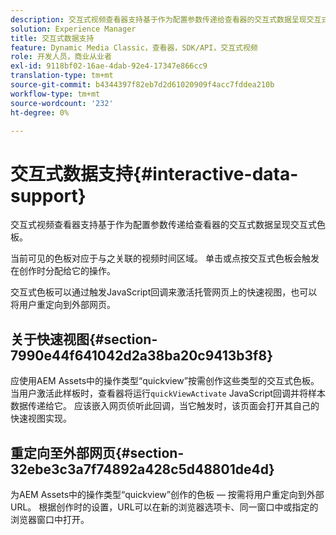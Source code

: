 ```yaml
---
description: 交互式视频查看器支持基于作为配置参数传递给查看器的交互式数据呈现交互式色板。
solution: Experience Manager
title: 交互式数据支持
feature: Dynamic Media Classic，查看器，SDK/API，交互式视频
role: 开发人员，商业从业者
exl-id: 9118bf02-16ae-4dab-92e4-17347e866cc9
translation-type: tm+mt
source-git-commit: b4344397f82eb7d2d61020909f4acc7fddea210b
workflow-type: tm+mt
source-wordcount: '232'
ht-degree: 0%

---
```


# 交互式数据支持{#interactive-data-support}

交互式视频查看器支持基于作为配置参数传递给查看器的交互式数据呈现交互式色板。

当前可见的色板对应于与之关联的视频时间区域。 单击或点按交互式色板会触发在创作时分配给它的操作。

交互式色板可以通过触发JavaScript回调来激活托管网页上的快速视图，也可以将用户重定向到外部网页。

## 关于快速视图{#section-7990e44f641042d2a38ba20c9413b3f8}

应使用AEM Assets中的操作类型“quickview”按需创作这些类型的交互式色板。 当用户激活此样板时，查看器将运行`quickViewActivate` JavaScript回调并将样本数据传递给它。 应该嵌入网页侦听此回调，当它触发时，该页面会打开其自己的快速视图实现。

## 重定向至外部网页{#section-32ebe3c3a7f74892a428c5d48801de4d}

为AEM Assets中的操作类型“quickview”创作的色板 — 按需将用户重定向到外部URL。 根据创作时的设置，URL可以在新的浏览器选项卡、同一窗口中或指定的浏览器窗口中打开。
